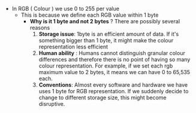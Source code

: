 - In RGB ( Colour ) we use 0 to 255 per value
	- This is because we define each RGB value within 1 byte
		- **Why is it 1 byte and not 2 bytes** ? There are possibly several reasons
			1. **Storage issue**: 1byte is an efficient amount of data. If it's something bigger than 1 byte, it might make the colour representation less efficient
			2. **Human ability** : Humans cannot distinguish granular colour differences and therefore there is no point of having so many colour representation. For example, if we set each rgb maximum value to 2 bytes, it means we can have 0 to 65,535  each. 
			3. **Conventions**: Almost every software and hardware we have uses 1 byte for RGB representation. If we suddenly decide to change to different storage size, this might become disruptive. 